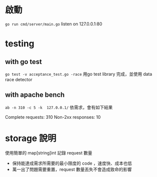 # 啟動
`go run cmd/server/main.go`
listen on 127.0.0.1:80

# testing
## with go test
`go test -v acceptance_test.go -race`
用go test library 完成，並使用 data race detector

## with apache bench
`ab -n 310 -c 5 -k  127.0.0.1/`
依需求，會有如下結果

Complete requests:      310
Non-2xx responses:      10

# storage 說明
使用簡單的 map[string]int 記錄 request 數量

- 保持能達成需求所需要的最小限度的 code ，速度快、成本也低
- 萬一出了問題需要重置，request 數量丟失不會造成致命的影響
